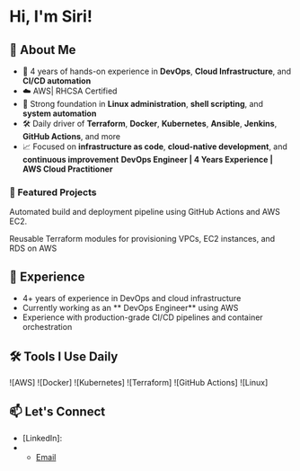 # Hi, I'm Siri!  

## 🚀 About Me

- 💼 4 years of hands-on experience in **DevOps**, **Cloud Infrastructure**, and **CI/CD automation**
- ☁️ AWS| RHCSA Certified
- 🐧 Strong foundation in **Linux administration**, **shell scripting**, and **system automation**
- 🛠️ Daily driver of **Terraform**, **Docker**, **Kubernetes**, **Ansible**, **Jenkins**, **GitHub Actions**, and more
- 📈 Focused on **infrastructure as code**, **cloud-native development**, and **continuous improvement**
**DevOps Engineer | 4 Years Experience | AWS Cloud Practitioner**

### 🚀 Featured Projects

Automated build and deployment pipeline using GitHub Actions and AWS EC2. 

Reusable Terraform modules for provisioning VPCs, 
EC2 instances, and RDS on AWS

## 🎯 Experience

- 4+ years of experience in DevOps and cloud infrastructure
- Currently working as an ** DevOps Engineer** using AWS
- Experience with production-grade CI/CD pipelines and container orchestration

## 🛠️ Tools I Use Daily

![AWS]
![Docker]
![Kubernetes]
![Terraform]
![GitHub Actions]
![Linux]

## 📫 Let's Connect

- [LinkedIn]:
- - [Email](sirishapasupulety@gmail.com)



